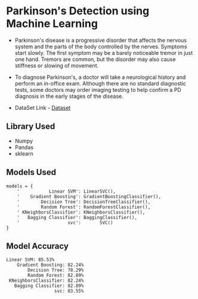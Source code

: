 # Parkinson's Detection using Machine Learning

- Parkinson's disease is a progressive disorder that affects the nervous system and the parts of the body controlled by the nerves. Symptoms start slowly. The first symptom may be a barely noticeable tremor in just one hand. Tremors are common, but the disorder may also cause stiffness or slowing of movement.

- To diagnose Parkinson's, a doctor will take a neurological history and perform an in-office exam. Although there are no standard diagnostic tests, some doctors may order imaging testing to help confirm a PD diagnosis in the early stages of the disease.


- DataSet Link - [Dataset](https://www.kaggle.com/datasets/dipayanbiswas/parkinsons-disease-speech-signal-features) 

## Library Used
- Numpy
- Pandas
- sklearn

## Models Used
```
models = {
    '           Linear SVM': LinearSVC(),
    '    Gradient Boosting': GradientBoostingClassifier(),
    '        Decision Tree': DecisionTreeClassifier(),
    '        Random Forest': RandomForestClassifier(),
    ' KNeighborsClassifier': KNeighborsClassifier(),
    '   Bagging Classifier': BaggingClassifier(),
    '                  svc':       SVC()
}
```
## Model Accuracy
```
Linear SVM: 85.53%
    Gradient Boosting: 82.24%
        Decision Tree: 78.29%
        Random Forest: 82.89%
 KNeighborsClassifier: 82.24%
   Bagging Classifier: 82.89%
                  svc: 83.55%
```

